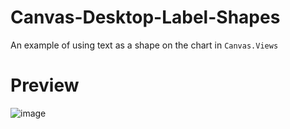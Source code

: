 # Canvas-Desktop-Label-Shapes
An example of using text as a shape on the chart in `Canvas.Views`

# Preview

![image](https://user-images.githubusercontent.com/5140879/162577402-d8302023-652d-4c24-aa9f-fba940fd45c7.png)
